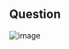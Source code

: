 ## Question

![image](https://github.com/user-attachments/assets/9ba774fe-1785-4eb1-bcaa-1e62c47224a7)

